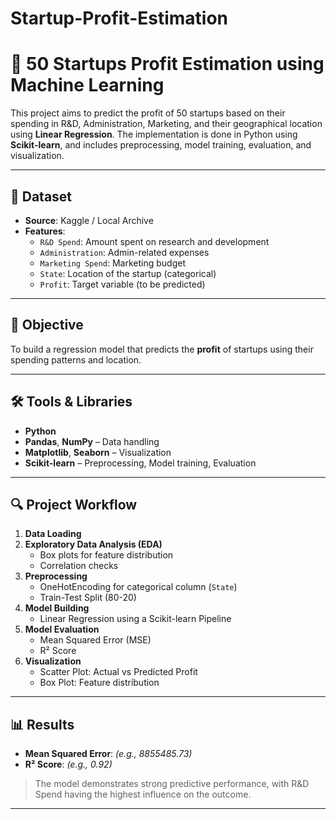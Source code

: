 # Startup-Profit-Estimation

# 🚀 50 Startups Profit Estimation using Machine Learning

This project aims to predict the profit of 50 startups based on their spending in R&D, Administration, Marketing, and their geographical location using **Linear Regression**. The implementation is done in Python using **Scikit-learn**, and includes preprocessing, model training, evaluation, and visualization.

---

## 📁 Dataset

- **Source**: Kaggle / Local Archive
- **Features**:
  - `R&D Spend`: Amount spent on research and development
  - `Administration`: Admin-related expenses
  - `Marketing Spend`: Marketing budget
  - `State`: Location of the startup (categorical)
  - `Profit`: Target variable (to be predicted)

---

## 🧠 Objective

To build a regression model that predicts the **profit** of startups using their spending patterns and location.

---

## 🛠️ Tools & Libraries

- **Python**
- **Pandas**, **NumPy** – Data handling
- **Matplotlib**, **Seaborn** – Visualization
- **Scikit-learn** – Preprocessing, Model training, Evaluation

---

## 🔍 Project Workflow

1. **Data Loading**
2. **Exploratory Data Analysis (EDA)**  
   - Box plots for feature distribution  
   - Correlation checks
3. **Preprocessing**
   - OneHotEncoding for categorical column (`State`)
   - Train-Test Split (80-20)
4. **Model Building**
   - Linear Regression using a Scikit-learn Pipeline
5. **Model Evaluation**
   - Mean Squared Error (MSE)
   - R² Score
6. **Visualization**
   - Scatter Plot: Actual vs Predicted Profit
   - Box Plot: Feature distribution

---

## 📊 Results

- **Mean Squared Error**: _(e.g., 8855485.73)_
- **R² Score**: _(e.g., 0.92)_

> The model demonstrates strong predictive performance, with R&D Spend having the highest influence on the outcome.

---
